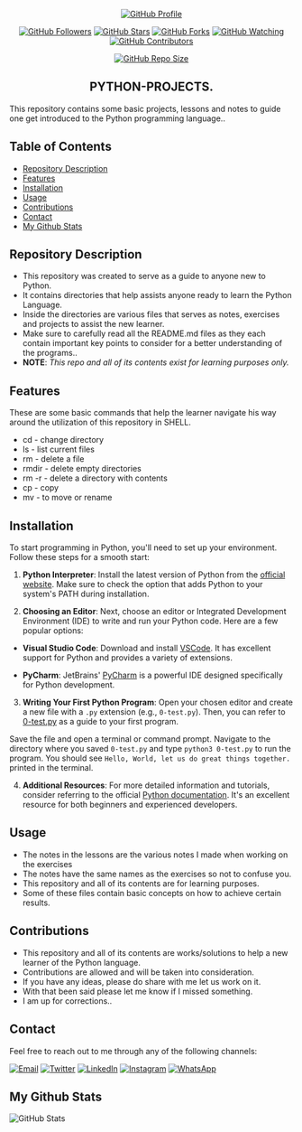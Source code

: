 <p align="center">
  <a href="https://github.com/hunterxcobby"><img alt="GitHub Profile" src="https://img.shields.io/badge/GitHub-hunterxcobby-blue?style=for-the-badge&logo=github"></a>
</p>

<p align="center">
  <a href="https://github.com/hunterxcobby/followers"><img alt="GitHub Followers" src="https://img.shields.io/github/followers/hunterxcobby?label=Followers&style=social"></a>
  <a href="https://github.com/hunterxcobby/Python-Projects/stargazers/"><img alt="GitHub Stars" src="https://img.shields.io/github/stars/hunterxcobby/Python-Projects?style=social"></a>
  <a href="https://github.com/hunterxcobby/Python-Projects/network/members"><img alt="GitHub Forks" src="https://img.shields.io/github/forks/hunterxcobby/Python-Projects?style=social"></a>
  <a href="https://github.com/hunterxcobby/Python-Projects/watchers"><img alt="GitHub Watching" src="https://img.shields.io/github/watchers/hunterxcobby/Python-Projects?label=Watching&style=social"></a>
  <a href="https://github.com/hunterxcobby/Python-Projects/watchers"><img alt="GitHub Contributors" src="https://img.shields.io/github/contributors/hunterxcobby/Python-Projects?logo=github&style=social"></a>
</p>

<p align="center">
  <a href="https://github.com/hunterxcobby/Python-Projects"><img alt="GitHub Repo Size" src="https://img.shields.io/github/repo-size/hunterxcobby/Python-Projects?label=Repo%20size&style=flat"></a>
</p>

<h2 align="center">PYTHON-PROJECTS.</h2>

This repository contains some basic projects, lessons and notes to guide one get introduced to the Python programming language..

## Table of Contents 

- [Repository Description](#repository-description)
- [Features](#features)
- [Installation](#installation)
- [Usage](#usage)
- [Contributions](#contributions)
- [Contact](#contact)
- [My Github Stats](#my-github-stats)

## Repository Description

+ This repository was created to serve as a guide to anyone new to Python. 
+ It contains directories that help assists anyone ready to learn the Python Language.
+ Inside the directories are various files that serves as notes, exercises and projects to assist the new learner.
+ Make sure to carefully read all the README.md files as they each contain important key points to consider for a better understanding of the programs..
+ **NOTE**: *This repo and all of its contents exist for learning purposes only.*

## Features

These are some basic commands that help the learner navigate his way around the utilization of this repository in SHELL.

 

- cd - change directory 
- ls - list current files
- rm - delete a file
- rmdir - delete empty directories
- rm -r - delete a directory with contents
- cp - copy
- mv - to move or rename

## Installation

To start programming in Python, you'll need to set up your environment. Follow these steps for a smooth start:

1. **Python Interpreter**: Install the latest version of Python from the [official website](https://www.python.org/downloads/). Make sure to check the option that adds Python to your system's PATH during installation.

2. **Choosing an Editor**:
Next, choose an editor or Integrated Development Environment (IDE) to write and run your Python code. Here are a few popular options:

- **Visual Studio Code**: Download and install [VSCode](https://code.visualstudio.com/). It has excellent support for Python and provides a variety of extensions.

- **PyCharm**: JetBrains' [PyCharm](https://www.jetbrains.com/pycharm/) is a powerful IDE designed specifically for Python development.

3. **Writing Your First Python Program**:
Open your chosen editor and create a new file with a `.py` extension (e.g., `0-test.py`). Then, 
you can refer to [0-test.py](https://github.com/hunterxcobby/Python-Projects/blob/main/lessons/exercises/0-test.py) as a guide to your first program.

Save the file and open a terminal or command prompt. Navigate to the directory where you saved `0-test.py` and type `python3 0-test.py` to run the program. You should see `Hello, World, let us do great things together.` printed in the terminal.

4. **Additional Resources**:
For more detailed information and tutorials, consider referring to the official [Python documentation](https://docs.python.org/3/). It's an excellent resource for both beginners and experienced developers.

## Usage

+ The notes in the lessons are the various notes I made when working on the exercises
+ The notes have the same names as the exercises so not to confuse you.
+ This repository and all of its contents are for learning purposes.
+ Some of these files contain basic concepts on how to achieve certain results.

## Contributions

+ This repository and all of its contents are works/solutions to help a new learner of the Python language.
+ Contributions are allowed and will be taken into consideration.
+ If you have any ideas, please do share with me let us work on it.
+ With that been said please let me know if I missed something.
+ I am up for corrections..

## Contact

Feel free to reach out to me through any of the following channels: 

[![Email](https://img.shields.io/badge/Email-D14836?style=for-the-badge&logo=gmail&logoColor=white)](mailto:solomonsefah13@gmail.com)
[![Twitter](https://img.shields.io/badge/Twitter-1DA1F2?style=for-the-badge&logo=twitter&logoColor=white)](https://twitter.com/hunterxcobby)
[![LinkedIn](https://img.shields.io/badge/LinkedIn-0077B5?style=for-the-badge&logo=linkedin&logoColor=white)](https://www.linkedin.com/in/cobby-sefah-solomon-~-c-s-s-6460bb279/)
[![Instagram](https://img.shields.io/badge/Instagram-E4405F?style=for-the-badge&logo=instagram&logoColor=white)](https://www.instagram.com/cobby_is_a_god)
[![WhatsApp](https://img.shields.io/badge/WhatsApp-25D366?style=for-the-badge&logo=whatsapp&logoColor=white)](https://wa.me/233557452729)


## My Github Stats
![GitHub Stats](https://github-readme-stats.vercel.app/api?username=hunterxcobby&show_icons=true&count_private=true&hide_title=true&hide=prs&theme=radical)
